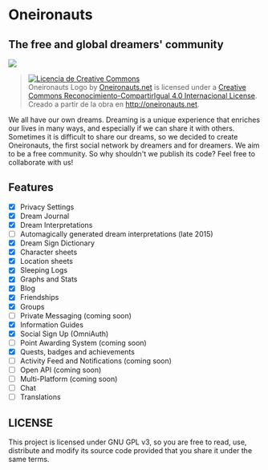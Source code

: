 # Oneironauts
## The free and global dreamers' community

![](https://github.com/096acc/oneironauts/blob/master/app/assets/images/logo_github.png)

> <a rel="license" href="http://creativecommons.org/licenses/by-sa/4.0/"><img alt="Licencia de Creative Commons" style="border-width:0" src="https://i.creativecommons.org/l/by-sa/4.0/88x31.png" /></a><br /><span xmlns:dct="http://purl.org/dc/terms/" href="http://purl.org/dc/dcmitype/StillImage" property="dct:title" rel="dct:type">Oneironauts Logo</span> by <a xmlns:cc="http://creativecommons.org/ns#" href="http://oneironauts.net" property="cc:attributionName" rel="cc:attributionURL">Oneironauts.net</a> is licensed under a <a rel="license" href="http://creativecommons.org/licenses/by-sa/4.0/">Creative Commons Reconocimiento-CompartirIgual 4.0 Internacional License</a>.<br />Creado a partir de la obra en <a xmlns:dct="http://purl.org/dc/terms/" href="http://oneironauts.net" rel="dct:source">http://oneironauts.net</a>.


We all have our own dreams. Dreaming is a unique experience that enriches our lives in many ways, and especially if we can share it with others. Sometimes it is difficult to share our dreams, so we decided to create Oneironauts, the first social network by dreamers and for dreamers. We aim to be a free community. So why shouldn't we publish its code? Feel free to collaborate with us!

## Features
- [X] Privacy Settings
- [X] Dream Journal
- [X] Dream Interpretations
- [ ] Automagically generated dream interpretations (late 2015)
- [X] Dream Sign Dictionary
- [X] Character sheets
- [X] Location sheets
- [X] Sleeping Logs
- [X] Graphs and Stats
- [X] Blog
- [X] Friendships
- [X] Groups
- [ ] Private Messaging (coming soon)
- [X] Information Guides
- [X] Social Sign Up (OmniAuth)
- [ ] Point Awarding System (coming soon)
- [X] Quests, badges and achievements
- [ ] Activity Feed and Notifications (coming soon)
- [ ] Open API (coming soon)
- [ ] Multi-Platform (coming soon)
- [ ] Chat
- [ ] Translations

## LICENSE
This project is licensed under GNU GPL v3, so you are free to read, use, distribute and modify its source code provided that you share it under the same terms.